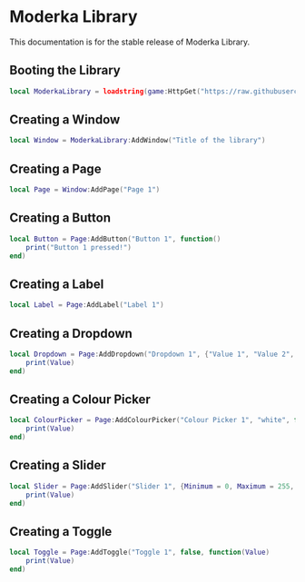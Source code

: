 # Moderka Library
This documentation is for the stable release of Moderka Library.

## Booting the Library
```lua
local ModerkaLibrary = loadstring(game:HttpGet("https://raw.githubusercontent.com/ttwizz/Roblox/master/ModerkaLibrary.lua", true))()
```


## Creating a Window
```lua
local Window = ModerkaLibrary:AddWindow("Title of the library")
```


## Creating a Page
```lua
local Page = Window:AddPage("Page 1")
```


## Creating a Button
```lua
local Button = Page:AddButton("Button 1", function()
    print("Button 1 pressed!")
end)
```


## Creating a Label
```lua
local Label = Page:AddLabel("Label 1")
```


## Creating a Dropdown
```lua
local Dropdown = Page:AddDropdown("Dropdown 1", {"Value 1", "Value 2", "Value 3"}, function(Value)
    print(Value)
end)
```


## Creating a Colour Picker
```lua
local ColourPicker = Page:AddColourPicker("Colour Picker 1", "white", function(Value)
	print(Value)
end)
```


## Creating a Slider
```lua
local Slider = Page:AddSlider("Slider 1", {Minimum = 0, Maximum = 255, Default = 50}, function(Value)
	print(Value)
end)
```


## Creating a Toggle
```lua
local Toggle = Page:AddToggle("Toggle 1", false, function(Value)
	print(Value)
end)
```